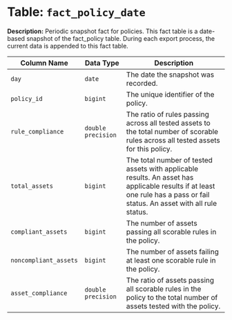 # Table: `fact_policy_date`

**Description:** Periodic snapshot fact for policies. This fact table is a date-based snapshot of the fact_policy table. During each export process, the current data is appended to this fact table.


| Column Name | Data Type | Description |
|-------------|-----------|-------------|
| `day` | `date` | The date the snapshot was recorded. |
| `policy_id` | `bigint` | The unique identifier of the policy. |
| `rule_compliance` | `double precision` | The ratio of rules passing across all tested assets to the total number of scorable rules across all tested assets for this policy. |
| `total_assets` | `bigint` | The total number of tested assets with applicable results. An asset has applicable results if at least one rule has a pass or fail status. An asset with all rule status. |
| `compliant_assets` | `bigint` | The number of assets passing all scorable rules in the policy. |
| `noncompliant_assets` | `bigint` | The number of assets failing at least one scorable rule in the policy. |
| `asset_compliance` | `double precision` | The ratio of assets passing all scorable rules in the policy to the total number of assets tested with the policy. |